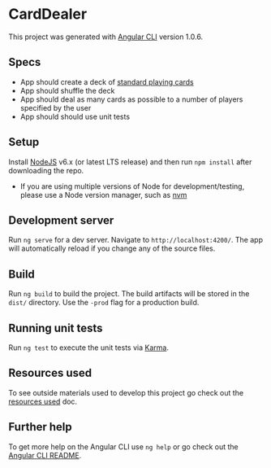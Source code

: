 # CardDealer

This project was generated with [Angular CLI](https://github.com/angular/angular-cli) version 1.0.6.

## Specs
* App should create a deck of [standard playing cards](https://en.wikipedia.org/wiki/Standard_52-card_deck)
* App should shuffle the deck
* App should deal as many cards as possible to a number of players specified by the user
* App should should use unit tests

## Setup
Install [NodeJS](https://nodejs.org/en/download/releases/) v6.x (or latest LTS release) and then run `npm install` after downloading the repo.
  * If you are using multiple versions of Node for development/testing, please use a Node version manager, such as [nvm](https://github.com/creationix/nvm)


## Development server

Run `ng serve` for a dev server. Navigate to `http://localhost:4200/`. The app will automatically reload if you change any of the source files.

## Build

Run `ng build` to build the project. The build artifacts will be stored in the `dist/` directory. Use the `-prod` flag for a production build.

## Running unit tests

Run `ng test` to execute the unit tests via [Karma](https://karma-runner.github.io).

## Resources used

To see outside materials used to develop this project go check out the [resources used](./resources-used.md) doc.

## Further help

To get more help on the Angular CLI use `ng help` or go check out the [Angular CLI README](https://github.com/angular/angular-cli/blob/master/README.md).
